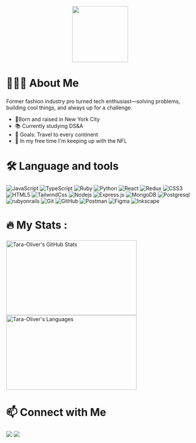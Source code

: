 <div align="center">
  <img height="150" src="https://res.cloudinary.com/dzgmrgcuo/image/upload/v1738809654/hello-ezgif.com-gif-maker_aqs3vi.gif"  />
</div>


###

<h1 align="left">👩🏿‍💻  About Me</h1>

###
<p align="left">Former fashion industry pro turned tech enthusiast—solving problems, building cool things, and always up for a challenge.</p>
<ul align="left">
  <li align="left">🗽Born and raised in New York City</li>
  <li align="left">📚 Currently studying DS&A</li>
  <li align="left">🎯 Goals: Travel to every continent</li>
  <li align="left">🏈 In my free time I'm keeping up with the NFL </li>
</ul>


###

<h1 align="left">🛠  Language and tools</h1>

###

![JavaScript](https://img.shields.io/badge/-JavaScript-040b08?style=for-the-badge&logo=javascript&logoColor=black&labelColor=51bb97)
![TypeScript](https://img.shields.io/badge/-TypeScript-040b08?style=for-the-badge&logo=typeScript&logoColor=black&labelColor=51bb97)
![Ruby](https://img.shields.io/badge/-Ruby-040b08?style=for-the-badge&logo=ruby&logoColor=black&labelColor=51bb97)
![Python](https://img.shields.io/badge/-Python-040b08?style=for-the-badge&logo=python&logoColor=black&labelColor=51bb97)
![React](https://img.shields.io/badge/-React-040b08?style=for-the-badge&logo=react&logoColor=black&labelColor=51bb97)
![Redux](https://img.shields.io/badge/-Redux-040b08?style=for-the-badge&logo=redux&logoColor=black&labelColor=51bb97)
![CSS3](https://img.shields.io/badge/-CSS3-040b08?style=for-the-badge&logo=css3&logoColor=black&labelColor=51bb97)
![HTML5](https://img.shields.io/badge/-HTML5-040b08?style=for-the-badge&logo=html5&logoColor=black&labelColor=51bb97)
![TailwindCss](https://img.shields.io/badge/-TailwindCSS-040b08?style=for-the-badge&logo=tailwindcss&logoColor=black&labelColor=51bb97)
![Nodejs](https://img.shields.io/badge/-Nodejs-black?style=for-the-badge&logo=Node.js&logoColor=black&labelColor=51bb97)
![Express.js](https://img.shields.io/badge/-Express-black?style=for-the-badge&logo=express&logoColor=black&labelColor=51bb97)
![MongoDB](https://img.shields.io/badge/-MongoDB-black?style=for-the-badge&logo=mongodb&logoColor=black&labelColor=51bb97)
![Postgresql](https://img.shields.io/badge/-PostgreSQL-black?style=for-the-badge&logo=postgresql&logoColor=black&labelColor=51bb97)
![rubyonrails](https://img.shields.io/badge/-RubyonRails-black?style=for-the-badge&logo=rubyonrails&logoColor=black&labelColor=51bb97)
![Git](https://img.shields.io/badge/-Git-black?style=for-the-badge&logo=git&logoColor=black&labelColor=51bb97)
![GitHub](https://img.shields.io/badge/-GitHub-black?style=for-the-badge&logo=github&logoColor=black&labelColor=51bb97)
![Postman](https://img.shields.io/badge/-Postman-black?style=for-the-badge&logo=postman&logoColor=black&labelColor=51bb97)
![Figma](https://img.shields.io/badge/-Figma-black?style=for-the-badge&logo=figma&logoColor=black&labelColor=51bb97)
![Inkscape](https://img.shields.io/badge/-Inkscape-black?style=for-the-badge&logo=inkscape&logoColor=black&labelColor=51bb97)



###

<h1 align="left">🔥  My Stats :</h1>

###

 <a href="https://awesome-github-stats.azurewebsites.net/index.html??cardType=github&theme=gotham&preferLogin=false">    
      <img height=200 width=350 alt="Tara-Oliver's GitHub Stats" src="https://awesome-github-stats.azurewebsites.net/user-stats/Tara-Oliver?cardType=github&theme=gotham&preferLogin=false" /></a>

   <a href="https://awesome-github-stats.azurewebsites.net/index.html??cardType=github&theme=gotham&preferLogin=false"> 
      <img height=200 width=350 alt="Tara-Oliver's Languages" src="https://github-readme-stats.vercel.app/api/top-langs/?username=Tara-Oliver&layout=compact&title_color=51bb97&text_color=51bb97&hide_progress=true&theme=transparent" /></a> 
  
  

###

<h1 align="left"> 📫 Connect with Me</h1>

###

<a href="http://www.linkedin.com/in/tara-oliver"><img src="https://img.shields.io/badge/linkedin-black?style=for-the-badge&logo=google%20chrome&logoColor=black&labelColor=51bb97"/></a>
<a href="https://tara-oliver.vercel.app/"><img src="https://img.shields.io/badge/portfolio-black?style=for-the-badge&logo=google%20chrome&logoColor=black&labelColor=51bb97"/></a>





